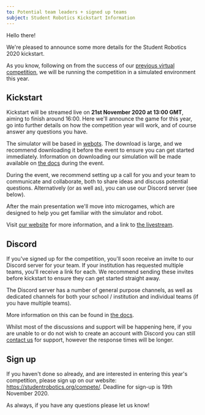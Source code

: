 ```yaml
---
to: Potential team leaders + signed up teams
subject: Student Robotics Kickstart Information
---
```


Hello there!

We're pleased to announce some more details for the Student Robotics 2020 kickstart.

As you know, following on from the success of our [previous virtual competition](https://studentrobotics.org/news/2020-07-25-post-competition/), we will be running the competition in a simulated environment this year.

## Kickstart

Kickstart will be streamed live on **21st November 2020 at 13:00 GMT**, aiming to finish around 16:00. Here we'll announce the game for this year, go into further details on how the competition year will work, and of course answer any questions you have.

The simulator will be based in [webots](https://cyberbotics.com/#download). The download is large, and we recommend downloading it before the event to ensure you can get started immediately. Information on downloading our simulation will be made available on [the docs](https://studentrobotics.org/docs/simulator/) during the event.

During the event, we recommend setting up a call for you and your team to communicate and collaborate, both to share ideas and discuss potential questions. Alternatively (or as well as), you can use our Discord server (see below).

After the main presentation we'll move into microgames, which are designed to help you get familiar with the simulator and robot.

Visit [our website](https://studentrobotics.org/events/sr2021/kickstart/) for more information, and a link to [the livestream](https://www.youtube.com/watch?v=cQOgo0Gh4iA).

## Discord

If you've signed up for the competition, you'll soon receive an invite to our Discord server for your team. If your institution has requested multiple teams, you'll receive a link for each. We recommend sending these invites before kickstart to ensure they can get started straight away.

The Discord server has a number of general purpose channels, as well as dedicated channels for both your school / institution and individual teams (if you have multiple teams).

More information on this can be found in [the docs](https://studentrobotics.org/docs/team_admin/discord).

Whilst most of the discussions and support will be happening here, if you are unable to or do not wish to create an account with Discord you can still [contact us](mailto:teams@studentrobotics.org) for support, however the response times will be longer.

## Sign up

If you haven't done so already, and are interested in entering this year's competition, please sign up on our website: https://studentrobotics.org/compete/. Deadline for sign-up is 19th November 2020.

As always, if you have any questions please let us know!
